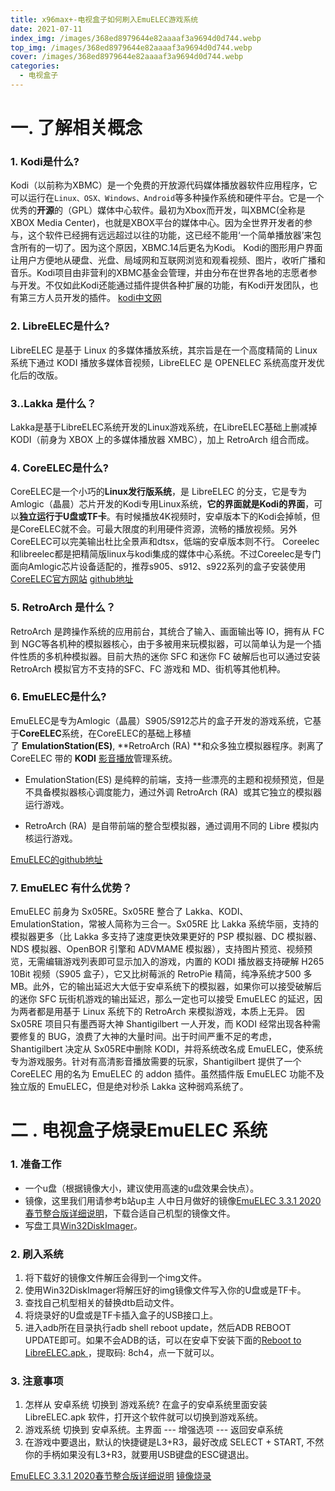 ```yaml
---
title: x96max+-电视盒子如何刷入EmuELEC游戏系统
date: 2021-07-11
index_img: /images/368ed8979644e82aaaaf3a9694d0d744.webp
top_img: /images/368ed8979644e82aaaaf3a9694d0d744.webp
cover: /images/368ed8979644e82aaaaf3a9694d0d744.webp
categories: 
  - 电视盒子
---
```


# 一. 了解相关概念
### 1. Kodi是什么?

Kodi（以前称为XBMC）是一个免费的开放源代码媒体播放器软件应用程序，它可以运行在``Linux、OSX、Windows、Android``等多种操作系统和硬件平台。它是一个优秀的**开源**的（GPL）媒体中心软件。最初为Xbox而开发，叫XBMC(全称是XBOX Media Center)，也就是XBOX平台的媒体中心。因为全世界开发者的参与，这个软件已经拥有远远超过以往的功能，这已经不能用‘一个简单播放器’来包含所有的一切了。因为这个原因，XBMC.14后更名为Kodi。
Kodi的图形用户界面让用户方便地从硬盘、光盘、局域网和互联网浏览和观看视频、图片，收听广播和音乐。Kodi项目由非营利的XBMC基金会管理，并由分布在世界各地的志愿者参与开发。不仅如此Kodi还能通过插件提供各种扩展的功能，有Kodi开发团队，也有第三方人员开发的插件。
[kodi中文网](http://www.kodiplayer.cn/)
### 2. LibreELEC是什么?

LibreELEC 是基于 Linux 的多媒体播放系统，其宗旨是在一个高度精简的 Linux 系统下通过 KODI 播放多媒体音视频，LibreELEC 是 OPENELEC 系统高度开发优化后的改版。

### 3..Lakka 是什么？
Lakka是基于LibreELEC系统开发的Linux游戏系统，在LibreELEC基础上删减掉KODI（前身为 XBOX 上的多媒体播放器 XMBC），加上 RetroArch 组合而成。


### 4. CoreELEC是什么?
CoreELEC是一个小巧的**Linux发行版系统**，是 LibreELEC 的分支，它是专为Amlogic（晶晨）芯片开发的Kodi专用Linux系统，**它的界面就是Kodi的界面**，可以**独立运行于U盘或TF卡**。有时候播放4K视频时，安卓版本下的Kodi会掉帧，但是CoreELEC就不会。可最大限度的利用硬件资源，流畅的播放视频。另外CoreELEC可以完美输出杜比全景声和dtsx，低端的安卓版本则不行。
Coreelec和libreelec都是把精简版linux与kodi集成的媒体中心系统。不过Coreelec是专门面向Amlogic芯片设备适配的，推荐s905、s912、s922系列的盒子安装使用
[CoreELEC官方网站](https://coreelec.org/)
[github地址](https://github.com/CoreELEC/CoreELEC/releases)

### 5. RetroArch 是什么？
 RetroArch 是跨操作系统的应用前台，其统合了输入、画面输出等 IO，拥有从 FC 到 NGC等各机种的模拟器核心，由于多被用来玩模拟器，可以简单认为是一个插件性质的多机种模拟器。目前大热的迷你 SFC 和迷你 FC 破解后也可以通过安装 RetroArch 模拟官方不支持的SFC、FC 游戏和 MD、街机等其他机种。

### 6. EmuELEC是什么?
EmuELEC是专为Amlogic（晶晨）S905/S912芯片的盒子开发的游戏系统，它基于**CoreELEC**系统，在CoreELEC的基础上移植了 **EmulationStation(ES)**, **RetroArch  (RA) **和众多独立模拟器程序。剥离了 CoreELEC 带的 **KODI** [影音播放](https://www.smzdm.com/fenlei/yingyinbofang/)管理系统。

- EmulationStation(ES) 是纯粹的前端，支持一些漂亮的主题和视频预览，但是不具备模拟器核心调度能力，通过外调 RetroArch  (RA)  或其它独立的模拟器运行游戏。

- RetroArch  (RA)  是自带前端的整合型模拟器，通过调用不同的 Libre 模拟内核运行游戏。

[EmuELEC的github地址](https://github.com/EmuELEC/EmuELEC)


### 7. EmuELEC 有什么优势？
EmuELEC 前身为 Sx05RE。Sx05RE 整合了 Lakka、KODI、EmulationStation，常被人简称为三合一。Sx05RE 比 Lakka 系统华丽，支持的模拟器更多（比 Lakka 多支持了速度更快效果更好的 PSP 模拟器、DC 模拟器、NDS 模拟器、OpenBOR 引擎和 ADVMAME 模拟器），支持图片预览、视频预览，无需编辑游戏列表即可显示加入的游戏，内置的 KODI 播放器支持硬解 H265 10Bit 视频（S905 盒子），它又比树莓派的 RetroPie 精简，纯净系统才500 多 MB。此外，它的输出延迟大大低于安卓系统下的模拟器，如果你可以接受破解后的迷你 SFC 玩街机游戏的输出延迟，那么一定也可以接受 EmuELEC 的延迟，因为两者都是用基于 Linux 系统下的 RetroArch 来模拟游戏，本质上无异。
因Sx05RE 项目只有墨西哥大神 Shantigilbert 一人开发，而 KODI 经常出现各种需要修复的 BUG，浪费了大神的大量时间。出于时间严重不足的考虑， Shantigilbert 决定从 Sx05RE中删除 KODI，并将系统改名成 EmuELEC，使系统专为游戏服务。针对有高清影音播放需要的玩家，Shantigilbert 提供了一个 CoreELEC 用的名为 EmuELEC 的 addon 插件。虽然插件版 EmuELEC 功能不及独立版的 EmuELEC，但是绝对秒杀 Lakka 这种弱鸡系统了。

# 二 . 电视盒子烧录EmuELEC 系统
### 1. 准备工作
- 一个u盘（根据镜像大小，建议使用高速的u盘效果会快点）。
- 镜像，这里我们用请参考b站up主 人中日月做好的镜像[EmuELEC 3.3.1 2020春节整合版详细说明](https://www.bilibili.com/read/cv4420521/)，下载合适自己机型的镜像文件。
- 写盘工具[Win32DiskImager](https://sourceforge.net/projects/win32diskimager/)。

### 2. 刷入系统
1. 将下载好的镜像文件解压会得到一个img文件。
2. 使用Win32DiskImager将解压好的img镜像文件写入你的U盘或是TF卡。
3. 查找自己机型相关的替换dtb启动文件。
4. 将烧录好的U盘或是TF卡插入盒子的USB接口上。
5.  进入adb所在目录执行adb shell reboot update，然后ADB REBOOT UPDATE即可。如果不会ADB的话，可以在安卓下安装下面的[Reboot to LibreELEC.apk ](https://pan.baidu.com/s/1CeOLXLodZ_xRkkf8PySRzg)，提取码: 8ch4，点一下就可以。

### 3. 注意事项
1. 怎样从 安卓系统 切换到 游戏系统?
在盒子的安卓系统里面安装 LibreELEC.apk 软件，打开这个软件就可以切换到游戏系统。
2. 游戏系统 切换到 安卓系统。主界面 --- 增强选项 --- 返回安卓系统
3. 在游戏中要退出，默认的快捷键是L3+R3，最好改成 SELECT + START, 不然你的手柄如果没有L3+R3，就要用USB键盘的ESC键退出。

[EmuELEC 3.3.1 2020春节整合版详细说明](https://www.bilibili.com/read/cv4420521/)
[镜像烧录](https://www.znds.com/forum.php?mod=viewthread&tid=1171738&fromuid=19486)
